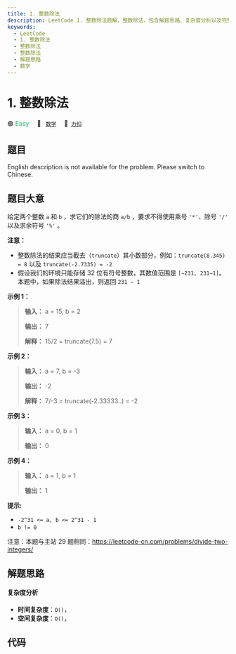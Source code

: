 ```yaml
---
title: 1. 整数除法
description: LeetCode 1. 整数除法题解，整数除法，包含解题思路、复杂度分析以及完整的 JavaScript 代码实现。
keywords:
  - LeetCode
  - 1. 整数除法
  - 整数除法
  - 整数除法
  - 解题思路
  - 数学
---
```


# 1. 整数除法

🟢 <font color=#15bd66>Easy</font>&emsp; 🔖&ensp; [`数学`](/tag/math.md)&emsp; 🔗&ensp;[`力扣`](https://leetcode.cn/problems/xoh6Oh)

## 题目

English description is not available for the problem. Please switch to
Chinese.

## 题目大意

给定两个整数 `a` 和 `b` ，求它们的除法的商 `a/b` ，要求不得使用乘号 `'*'`、除号 `'/'` 以及求余符号 `'%'` 。

**注意：**

- 整数除法的结果应当截去（`truncate`）其小数部分，例如：`truncate(8.345) = 8` 以及 `truncate(-2.7335) = -2`
- 假设我们的环境只能存储 32 位有符号整数，其数值范围是 `[−231, 231−1]`。本题中，如果除法结果溢出，则返回 `231 − 1`

**示例 1：**

> **输入：** a = 15, b = 2
>
> **输出：** 7
>
> **解释：** 15/2 = truncate(7.5) = 7

**示例 2：**

> **输入：** a = 7, b = -3
>
> **输出：** -2
>
> **解释：** 7/-3 = truncate(-2.33333..) = -2

**示例 3：**

> **输入：** a = 0, b = 1
>
> **输出：** 0

**示例 4：**

> **输入：** a = 1, b = 1
>
> **输出：** 1

**提示:**

- `-2^31 <= a, b <= 2^31 - 1`
- `b != 0`

注意：本题与主站 29 题相同：<https://leetcode-cn.com/problems/divide-two-integers/>

## 解题思路

#### 复杂度分析

- **时间复杂度**：`O()`，
- **空间复杂度**：`O()`，

## 代码

```javascript

```
